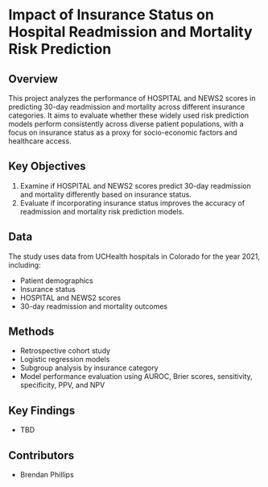 # Impact of Insurance Status on Hospital Readmission and Mortality Risk Prediction

## Overview
This project analyzes the performance of HOSPITAL and NEWS2 scores in predicting 30-day readmission and mortality across different insurance categories. It aims to evaluate whether these widely used risk prediction models perform consistently across diverse patient populations, with a focus on insurance status as a proxy for socio-economic factors and healthcare access.

## Key Objectives
1. Examine if HOSPITAL and NEWS2 scores predict 30-day readmission and mortality differently based on insurance status.
2. Evaluate if incorporating insurance status improves the accuracy of readmission and mortality risk prediction models.

## Data
The study uses data from UCHealth hospitals in Colorado for the year 2021, including:
- Patient demographics
- Insurance status
- HOSPITAL and NEWS2 scores
- 30-day readmission and mortality outcomes

## Methods
- Retrospective cohort study
- Logistic regression models
- Subgroup analysis by insurance category
- Model performance evaluation using AUROC, Brier scores, sensitivity, specificity, PPV, and NPV

## Key Findings
- TBD

## Contributors
- Brendan Phillips
